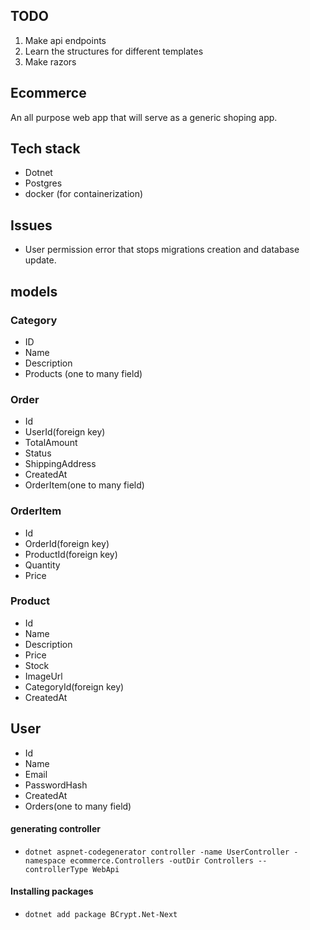 ## TODO
1. Make api endpoints
2. Learn the structures for different templates
3. Make razors
## Ecommerce
An all purpose web app that will serve as a generic shoping app.

## Tech stack
- Dotnet
- Postgres
- docker (for containerization)

## Issues
- User permission error that stops migrations creation and database update.


## models
### Category
- ID
- Name
- Description
- Products (one to many field)

### Order
- Id
- UserId(foreign key)
- TotalAmount
- Status
- ShippingAddress
- CreatedAt
- OrderItem(one to many field)

### OrderItem
- Id
- OrderId(foreign key)
- ProductId(foreign key)
- Quantity
- Price

### Product
- Id
- Name
- Description
- Price
- Stock
- ImageUrl
- CategoryId(foreign key)
- CreatedAt

## User
- Id
- Name
- Email
- PasswordHash
- CreatedAt
- Orders(one to many field)


#### generating controller
- `dotnet aspnet-codegenerator controller -name UserController -namespace ecommerce.Controllers -outDir Controllers --controllerType WebApi`

#### Installing packages
- `dotnet add package BCrypt.Net-Next`
